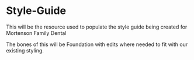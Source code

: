# Style-Guide
 This will be the resource used to populate the style guide being created for Mortenson Family Dental

 The bones of this will be Foundation with edits where needed to fit with our existing styling.
